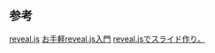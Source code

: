 ## 参考
[reveal.js](https://github.com/hakimel/reveal.js/)
[お手軽reveal.js入門](https://jyun76.github.io/revealjs-vscode/)
[reveal.jsでスライド作り。](https://qiita.com/t-kusakabe/items/725e7438892bba395062)